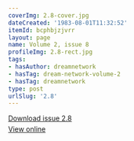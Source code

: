 ```yaml
---
coverImg: 2.8-cover.jpg
dateCreated: '1983-08-01T11:32:52'
itemId: bcphbjzjvrr
layout: page
name: Volume 2, issue 8
profileImg: 2.8-rect.jpg
tags:
- hasAuthor: dreamnetwork
- hasTag: dream-network-volume-2
- hasTag: dreamnetwork
type: post
urlSlug: '2.8'
---
```

<p style="margin-block-end: 5px; margin-block-start: 5px;"><a href="../files/pdfs/Volume_2/2.8-Dream-Network-Bulletin-Vol.2-No.8.pdf" download="">Download issue 2.8</a></p><p style="margin-block-end: 5px; margin-block-start: 5px;"><a href="../files/pdfs/Volume_2/2.8-Dream-Network-Bulletin-Vol.2-No.8.pdf">View online</a></p>